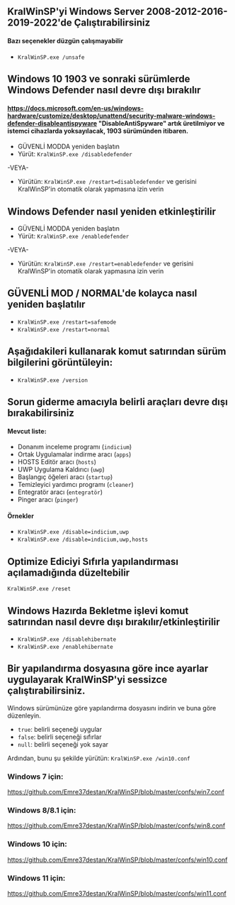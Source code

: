 ## KralWinSP'yi Windows Server 2008-2012-2016-2019-2022'de Çalıştırabilirsiniz ##
#### Bazı seçenekler düzgün çalışmayabilir ####
- ```KralWinSP.exe /unsafe```

## Windows 10 1903 ve sonraki sürümlerde Windows Defender nasıl devre dışı bırakılır ##
#### https://docs.microsoft.com/en-us/windows-hardware/customize/desktop/unattend/security-malware-windows-defender-disableantispyware "DisableAntiSpyware" artık üretilmiyor ve istemci cihazlarda yoksayılacak, 1903 sürümünden itibaren. ####

- GÜVENLİ MODDA yeniden başlatın
- Yürüt: ```KralWinSP.exe /disabledefender```

-VEYA-

- Yürütün: ```KralWinSP.exe /restart=disabledefender``` ve gerisini KralWinSP'in otomatik olarak yapmasına izin verin

## Windows Defender nasıl yeniden etkinleştirilir ##

- GÜVENLİ MODDA yeniden başlatın
- Yürüt: ```KralWinSP.exe /enabledefender```

-VEYA-

- Yürütün: ```KralWinSP.exe /restart=enabledefender``` ve gerisini KralWinSP'in otomatik olarak yapmasına izin verin

## GÜVENLİ MOD / NORMAL'de kolayca nasıl yeniden başlatılır ##

- ```KralWinSP.exe /restart=safemode```
- ```KralWinSP.exe /restart=normal```

## Aşağıdakileri kullanarak komut satırından sürüm bilgilerini görüntüleyin:

- ```KralWinSP.exe /version```

## Sorun giderme amacıyla belirli araçları devre dışı bırakabilirsiniz ##
#### Mevcut liste: ####

* Donanım inceleme programı (```indicium```)
* Ortak Uygulamalar indirme aracı (```apps```)
* HOSTS Editör aracı (```hosts```)
* UWP Uygulama Kaldırıcı (```uwp```)
* Başlangıç ​​öğeleri aracı (```startup```)
* Temizleyici yardımcı programı (```cleaner```)
* Entegratör aracı (```entegratör```)
* Pinger aracı (```pinger```)

#### Örnekler ####

- ```KralWinSP.exe /disable=indicium,uwp```
- ```KralWinSP.exe /disable=indicium,uwp,hosts```

## Optimize Ediciyi Sıfırla yapılandırması açılamadığında düzeltebilir ##
```KralWinSP.exe /reset```

## Windows Hazırda Bekletme işlevi komut satırından nasıl devre dışı bırakılır/etkinleştirilir ##

- ```KralWinSP.exe /disablehibernate```
- ```KralWinSP.exe /enablehibernate```

## Bir yapılandırma dosyasına göre ince ayarlar uygulayarak KralWinSP'yi sessizce çalıştırabilirsiniz. ##

Windows sürümünüze göre yapılandırma dosyasını indirin ve buna göre düzenleyin.

* ```true```: belirli seçeneği uygular
* ```false```: belirli seçeneği sıfırlar
* ```null```: belirli seçeneği yok sayar

Ardından, bunu şu şekilde yürütün: ```KralWinSP.exe /win10.conf```

### Windows 7 için: ###
https://github.com/Emre37destan/KralWinSP/blob/master/confs/win7.conf

### Windows 8/8.1 için: ###
https://github.com/Emre37destan/KralWinSP/blob/master/confs/win8.conf

### Windows 10 için: ###
https://github.com/Emre37destan/KralWinSP/blob/master/confs/win10.conf

### Windows 11 için: ###
https://github.com/Emre37destan/KralWinSP/blob/master/confs/win11.conf